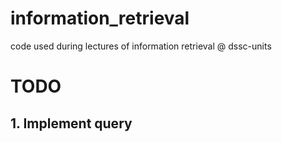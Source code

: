 # information_retrieval
code used during lectures of information retrieval @ dssc-units


# TODO

## 1. Implement query
